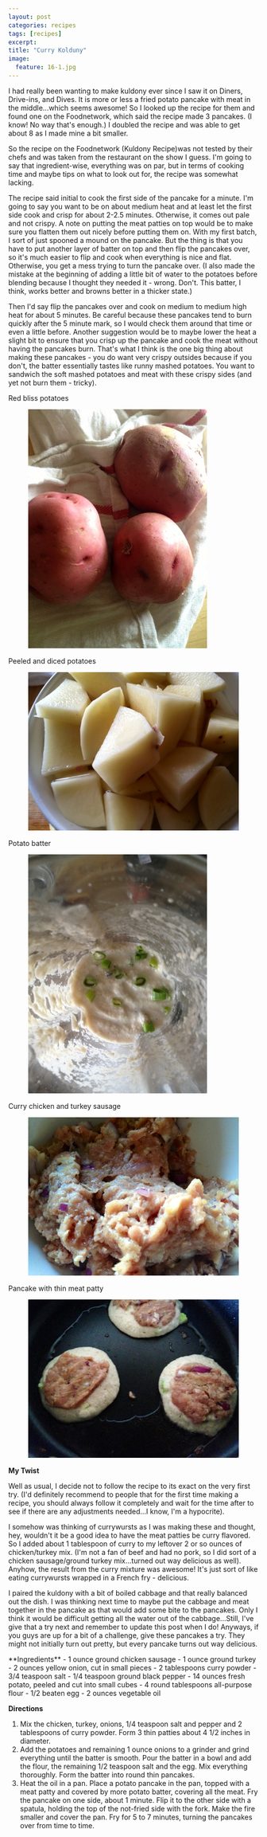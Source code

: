 ```yaml
---
layout: post
categories: recipes
tags: [recipes]
excerpt: 
title: "Curry Kolduny"
image:
  feature: 16-1.jpg
---
```


I had really been wanting to make kuldony ever since I saw it on Diners, Drive-ins, and Dives.  It is more or less a fried potato pancake with meat in the middle...which seems awesome!  So I looked up the recipe for them and found one on the Foodnetwork, which said the recipe made 3 pancakes.  (I know!  No way that's enough.) I doubled the recipe and was able to get about 8 as I made mine a bit smaller.

So the recipe on the Foodnetwork (Kuldony Recipe)was not tested by their chefs and was taken from the restaurant on the show I guess.  I'm going to say that ingredient-wise, everything was on par, but in terms of cooking time and maybe tips on what to look out for, the recipe was somewhat lacking.

The recipe said initial to cook the first side of the pancake for a minute.  I'm going to say you want to be on about medium heat and at least let the first side cook and crisp for about 2-2.5 minutes.  Otherwise, it comes out pale and not crispy.  A note on putting the meat patties on top would be to make sure you flatten them out nicely before putting them on.  With my first batch, I sort of just spooned a mound on the pancake.  But the thing is that you have to put another layer of batter on top and then flip the pancakes over, so it's much easier to flip and cook when everything is nice and flat.  Otherwise, you get a mess trying to turn the pancake over. (I also made the mistake at the beginning of adding a little bit of water to the potatoes before blending because I thought they needed it - wrong.  Don't.  This batter, I think, works better and browns better in a thicker state.)

Then I'd say flip the pancakes over and cook on medium to medium high heat for about 5 minutes.  Be careful because these pancakes tend to burn quickly after the 5 minute mark, so I would check them around that time or even a little before.  Another suggestion would be to maybe lower the heat a slight bit to ensure that you crisp up the pancake and cook the meat without having the pancakes burn.  That's what I think is the one big thing about making these pancakes - you do want very crispy outsides  because if you don't, the batter essentially tastes like runny mashed potatoes.  You want to sandwich the soft mashed potatoes and meat with these crispy sides (and yet not burn them - tricky).

Red bliss potatoes

<figure> <img src='/images/16-2.jpg'> </figure>

Peeled and diced potatoes

<figure> <img src='/images/16-3.jpg'> </figure>

Potato batter

<figure> <img src='/images/16-4.jpg'> </figure>

Curry chicken and turkey sausage

<figure> <img src='/images/16-5.jpg'> </figure>

Pancake with thin meat patty

<figure> <img src='/images/16-6.jpg'> </figure>

**My Twist**

Well as usual, I decide not to follow the recipe to its exact on the very first try.  (I'd definitely recommend to people that for the first time making a recipe, you should always follow it completely and wait for the time after to see if there are any adjustments needed...I know, I'm a hypocrite).

I somehow was thinking of currywursts as I was making these and thought, hey, wouldn't it be a good idea to have the meat patties be curry flavored.  So I added about 1 tablespoon of curry to my leftover 2 or so ounces of chicken/turkey mix.  (I'm not a fan of beef and had no pork, so I did sort of a chicken sausage/ground turkey mix...turned out way delicious as well).  Anyhow, the result from the curry mixture was awesome!  It's just sort of like eating currywursts wrapped in a French fry - delicious.

I paired the kuldony with a bit of boiled cabbage and that really balanced out the dish.  I was thinking next time to maybe put the cabbage and meat together in the pancake as that would add some bite to the pancakes.  Only I think it would be difficult getting all the water out of the cabbage...Still, I've give that a try next and remember to update this post when I do!  Anyways, if you guys are up for a bit of a challenge, give these pancakes a try. They might not initially turn out pretty, but every pancake turns out way delicious.
<section class='recipe'>
**Ingredients**
- 1 ounce ground chicken sausage
- 1 ounce ground turkey
- 2 ounces yellow onion, cut in small pieces
- 2 tablespoons curry powder
- 3/4 teaspoon salt
- 1/4 teaspoon ground black pepper
- 14 ounces fresh potato, peeled and cut into small cubes
- 4 round tablespoons all-purpose flour
- 1/2 beaten egg
- 2 ounces vegetable oil

**Directions**
1. Mix the chicken, turkey, onions, 1/4 teaspoon salt and pepper and 2 tablespoons of curry powder. Form 3 thin patties about 4 1/2 inches in diameter.
2. Add the potatoes and remaining 1 ounce onions to a grinder and grind everything until the batter is smooth. Pour the batter in a bowl and add the flour, the remaining 1/2 teaspoon salt and the egg. Mix everything thoroughly. Form the batter into round thin pancakes.
3. Heat the oil in a pan. Place a potato pancake in the pan, topped with a meat patty and covered by more potato batter, covering all the meat. Fry the pancake on one side, about 1 minute. Flip it to the other side with a spatula, holding the top of the not-fried side with the fork. Make the fire smaller and cover the pan. Fry for 5 to 7 minutes, turning the pancakes over from time to time.</section>